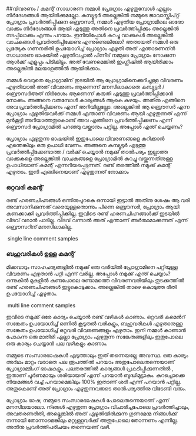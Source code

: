 ##വിവരണം / കമന്റ്‌
സാധാരണ നമ്മള്‍ പ്രോഗ്രാം എഴുതുമ്പോള്‍ എല്ലാം നിര്‍ദേശങ്ങള്‍ ആയിരിക്കുമല്ലോ. കമ്പ്യൂട്ടര്‍ അല്ലെങ്കില്‍ നമ്മുടെ ജാവാസ്ക്രിപ്റ്റ് പ്രോഗ്രാം പ്രവര്‍ത്തിപ്പിക്കുന ബ്രൌസര്‍, നമ്മള്‍ എഴുതിയ പ്രോഗ്രാമിലെ ഓരോ വാക്കും നിര്‍ദേശങ്ങള്‍ ആയി എടുത്തു അതിനെ പ്രവര്‍ത്തിപ്പിക്കും അല്ലെങ്കില്‍ നടപ്പിലാക്കും എന്നും പറയാം. ഇനിയിപ്പോള്‍ കുറച്ചു വാക്കുകള്‍ അല്ലെങ്കില്‍ വാചകങ്ങള്‍ പ്രവര്‍ത്തിപ്പിക്കേണ്ട എന്നുണ്ടെങ്കിലോ? അതായത് നമ്മള്‍ ഒരു പ്രത്യേക ഗണനരീതി ഉപയോഗിച്ച് പ്രോഗ്രാം എഴുതി അത് എന്താണെന്ന്‍ സാധാരണ ഭാഷയില്‍ എഴുതിവച്ചാല്‍ പിന്നീട് നമ്മുടെ പ്രോഗ്രാം നോക്കുന്ന ആള്‍ക്ക് എളുപ്പം പിടികിട്ടും. അത് വേണമെങ്കില്‍ ഇംഗ്ലീഷില്‍ ആയിരിക്കാം അല്ലെങ്കില്‍ മലയാളത്തില്‍ ആയിരിക്കാം.

നമ്മള്‍ വെറുതെ പ്രോഗ്രാമിന് ഇടയില്‍ ആ പ്രോഗ്രാമിനെക്കുറിച്ചുള്ള വിവരണം എഴുതിയാല്‍ അത് വിവരണം ആണെന്ന് മനസിലാകാതെ കമ്പ്യൂട്ടര്‍ / ബ്രൌസര്‍അത് നിര്‍ദേശം ആണെന്ന് കരുതി എടുത്തു പ്രവര്‍ത്തിപ്പിക്കാന്‍ നോക്കും. അങ്ങനെ വരുമ്പോള്‍ കാര്യങ്ങള്‍ ആകെ കുഴയും. അതിനു എങ്ങിനെ അവ പ്രവര്‍ത്തിപ്പിക്കണം എന്ന് അറിയില്ലല്ലോ. അല്ലെങ്കില്‍ ആ ബ്രൌസര്‍ എന്ന  പ്രോഗ്രാം എഴുതിയവര്‍ക്ക് നമ്മള്‍ എന്താണ് വിവരണം ആയി എഴുതുന്നത് എന്ന് മുന്‍കൂട്ടി അറിയാത്തതുകൊണ്ട് അവ എങ്ങിനെ പ്രവര്‍ത്തിപ്പിക്കണം എന്ന് ബ്രൌസര്‍ പ്രോഗ്രാമില്‍ പറഞ്ഞു വയ്ക്കാനും പറ്റില്ല. അപ്പോള്‍ എന്ത് ചെയ്യണം?

പ്രോഗ്രാം എഴുതുന്ന ഭാഷയില്‍ ഇതുപോലെ വിവരണങ്ങളെ കുറിക്കാന്‍ എന്തെങ്കിലും ഒരു ഉപാധി വേണം. അങ്ങനെ കമ്പ്യൂട്ടര്‍ എടുത്തു പ്രവര്‍ത്തിപ്പിക്കേണ്ടാത്ത / വര്‍ക്ക്‌ ചെയ്യാന്‍ നമുക്ക് താല്‍പര്യം ഇല്ലാത്ത വാക്കുകളെ അല്ലെങ്കില്‍ വാചകങ്ങളെ പ്രോഗ്രാമില്‍ കുറച്ചു വയ്ക്കുന്നതിനുള്ള ഉപാധിയാണ് കമന്റ്‌ എന്നറിയപ്പെടുന്നത്. രണ്ട് തരത്തില്‍ നമുക്ക് കമന്റ്‌ എഴുതാം. ഇനി എങ്ങിനെയാണ്‌ എഴുതുന്നത് നോക്കാം

### ഒറ്റവരി കമന്റ്‌ 
രണ്ട് ഹരണചിഹ്നങ്ങള്‍ ഒന്നിനുപുറകെ ഒന്നായി ഇട്ടാല്‍ അതിനു ശേഷം ആ വരി അവസാനിക്കുന്നത് വരെയുള്ളതൊന്നും പിന്നെ ബ്രൌസര്‍, പ്രോഗ്രാം ആയി കണക്കാക്കി പ്രവര്‍ത്തിപ്പിക്കില്ല. ഇവിടെ രണ്ട് ഹരണചിഹ്നങ്ങള്‍ക്ക് ഇടയില്‍ വിടവ് വരാന്‍ പാടില്ല. വിടവ് വന്നാല്‍ അത് എന്താണ് അര്‍ത്ഥമാക്കുന്നത് എന്ന് ബ്രൌസറിന് മനസിലാകില്ല.

<image> single line comment samples

### ബഹുവരികള്‍ ഉള്ള കമന്റ്‌

മിക്കവാറും സാഹചര്യങ്ങളില്‍ നമുക്ക് ഒരു വരിയില്‍ പ്രോഗ്രാമിനെ പറ്റിയുള്ള വിവരണം എഴുതാന്‍ പറ്റി എന്ന് വരില്ല. അപ്പോള്‍ നമുക്ക് എന്ത് ചെയ്യാം? ഒന്നുകില്‍ മുകളില്‍ കണ്ടപോലെ രണ്ടാമത്തെ വിവരണവരിയിലും തുടക്കത്തില്‍ രണ്ട് ഹരണചിഹ്നങ്ങള്‍ ഇട്ടുകൊടുക്കാം. അല്ലെങ്കില്‍ താഴെ കൊടുത്ത രീതി ഉപയോഗിച്ച് എഴുതാം.

<image> multi line comment samples

ഇവിടെ നമുക്ക് ഒരേ കാര്യം ചെയ്യാന്‍ രണ്ട് വഴികള്‍ കാണാം. ഒറ്റവരി കമെന്‍റ്  സങ്കേതം ഉപയോഗിച്ച് ഒന്നില്‍ കൂടുതല്‍ വരികളും, ബഹുവരികള്‍ എഴുതാനുള്ള സങ്കേതം ഉപയോഗിച്ച് ഒറ്റവരി വിവരണങ്ങളും എഴുതാം. ഇനി നമ്മള്‍ കാണാന്‍ പോകുന്ന ഒരു മാതിരി എല്ലാ പ്രോഗ്രാം എഴുതുന്ന സങ്കേതങ്ങളിലും ഇതുപോലെ ഒരു കാര്യം ചെയ്യാന്‍ പല വഴികളും കാണാം. 

നമ്മുടെ സംസാരഭാഷകള്‍ എടുത്താലും ഇത് തന്നെയല്ലേ അവസ്ഥ. ഒരു കാര്യം അര്‍ഥം മാറ്റം വരാതെ പല രൂപത്തില്‍ പറയാം അതുപോലെതന്നെയാണ് പ്രോഗ്രാമ്മിംഗ് ഭാഷകളും. പലതരത്തില്‍ കാര്യങ്ങള്‍ പ്രകടിപ്പിക്കുന്നതില്‍ , ഇതാണ് പൂര്‍ണമായും ശരിയായത് എന്ന് പറയാന്‍ ബുദ്ധിമുട്ടാകും. കുറച്ചൊക്കെ നിയമങ്ങള്‍ വച്ച് പറയാമെങ്കിലും 100% ഇതാണ് ശരി എന്ന് പറയാന്‍ പറ്റില്ല. അതുകൊണ്ട് അത് പ്രോഗ്രാം എഴുതുന്നവരുടെ താല്‍പര്യത്തിനു വിടേണ്ടി വരും.

പ്രോഗ്രാം ഭാഷ, നമ്മുടെ സംസാരഭാഷകള്‍ പോലെതന്നെയാണ് എന്ന് മനസിലയാലോ. നിങ്ങള്‍ എഴുതുന്ന പ്രോഗ്രാം വിചാരിച്ചപോലെ പ്രവര്‍ത്തിച്ചാലും, അവതരണരീതി, അല്ലെങ്കില്‍ അത് എഴുതിയിരിക്കുന്ന ഗുണമേന്മ നിങ്ങള്‍ക്ക് നന്നായി തോന്നാമെങ്കിലും മറ്റുള്ളവര്‍ക്ക് അതുപോലെ തോന്നണം എന്നില്ല. അതിനു പ്രവര്‍ത്തിപരിചയം തന്നെയണ് വഴി.
